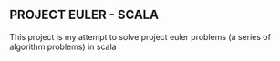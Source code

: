 ## PROJECT EULER - SCALA
This project is my attempt to solve project euler problems (a series of algorithm problems) in scala